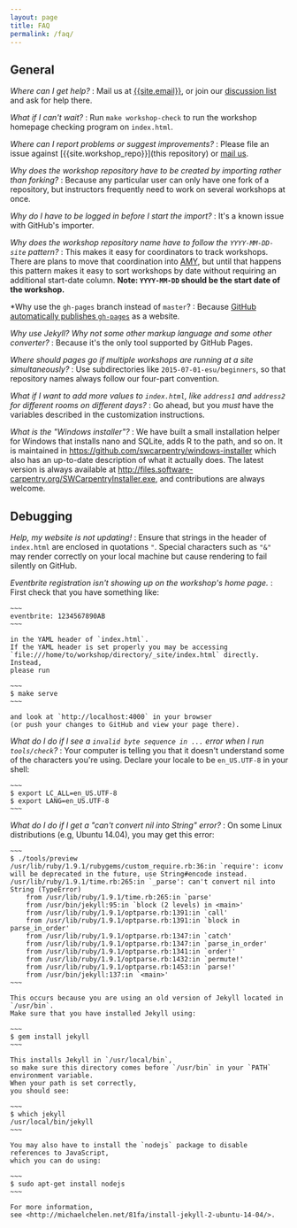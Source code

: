 ```yaml
---
layout: page
title: FAQ
permalink: /faq/
---
```


## General

*Where can I get help?*
:   Mail us at [{{site.email}}](mailto:{{site.email}}),
    or join our [discussion list]({{site.swc_site}}/join/)
    and ask for help there.

*What if I can't wait?*
:   Run `make workshop-check` to run the workshop homepage checking program on `index.html`.

*Where can I report problems or suggest improvements?*
:   Please file an issue against [{{site.workshop_repo}}](this repository)
    or [mail us](mailto:{{site.email}}).

*Why does the workshop repository have to be created by importing rather than forking?*
:   Because any particular user can only have one fork of a repository,
    but instructors frequently need to work on several workshops at once.

*Why do I have to be logged in before I start the import?*
:   It's a known issue with GitHub's importer.

*Why does the workshop repository name have to follow the `YYYY-MM-DD-site` pattern?*
:   This makes it easy for coordinators to track workshops.
    There are plans to move that coordination into [AMY][amy],
    but until that happens this pattern makes it easy to sort workshops
    by date without requiring an additional start-date column.
    **Note: `YYYY-MM-DD` should be the start date of the workshop.**

*Why use the `gh-pages` branch instead of `master`?
:   Because [GitHub automatically publishes `gh-pages`][github-pages] as a website.

*Why use Jekyll?  Why not some other markup language and some other converter?*
:   Because it's the only tool supported by GitHub Pages.

*Where should pages go if multiple workshops are running at a site simultaneously?*
:   Use subdirectories like `2015-07-01-esu/beginners`,
    so that repository names always follow our four-part convention.

*What if I want to add more values to `index.html`, like `address1` and `address2` for different rooms on different days?*
:   Go ahead,
    but you *must* have the variables described in the customization instructions.

*What is the "Windows installer"?*
:   We have built a small installation helper for Windows
    that installs nano and SQLite, adds R to the path, and so on.
    It is maintained in
    <https://github.com/swcarpentry/windows-installer>
    which also has an up-to-date description of what it actually does.
    The latest version is always available at
    <http://files.software-carpentry.org/SWCarpentryInstaller.exe>,
    and contributions are always welcome.

## Debugging

*Help, my website is not updating!*
:   Ensure that strings in the header of `index.html` are enclosed in quotations `"`.
    Special characters such as `"&"` may render correctly on your local machine
    but cause rendering to fail silently on GitHub.

*Eventbrite registration isn't showing up on the workshop's home page.*
:   First check that you have something like:

    ~~~
    eventbrite: 1234567890AB
    ~~~

    in the YAML header of `index.html`.
    If the YAML header is set properly you may be accessing
    `file:///home/to/workshop/directory/_site/index.html` directly.
    Instead,
    please run

    ~~~
    $ make serve
    ~~~

    and look at `http://localhost:4000` in your browser
    (or push your changes to GitHub and view your page there).

*What do I do if I see a `invalid byte sequence in ...` error when I run `tools/check`?*
:   Your computer is telling you that it doesn't understand some of the characters you're using.
    Declare your locale to be `en_US.UTF-8` in your shell:

    ~~~
    $ export LC_ALL=en_US.UTF-8
    $ export LANG=en_US.UTF-8
    ~~~

*What do I do if I get a "can't convert nil into String" error?*
:   On some Linux distributions (e.g, Ubuntu 14.04), you may get this error:

    ~~~
    $ ./tools/preview
    /usr/lib/ruby/1.9.1/rubygems/custom_require.rb:36:in `require': iconv will be deprecated in the future, use String#encode instead.
    /usr/lib/ruby/1.9.1/time.rb:265:in `_parse': can't convert nil into String (TypeError)
	    from /usr/lib/ruby/1.9.1/time.rb:265:in `parse'
	    from /usr/bin/jekyll:95:in `block (2 levels) in <main>'
	    from /usr/lib/ruby/1.9.1/optparse.rb:1391:in `call'
	    from /usr/lib/ruby/1.9.1/optparse.rb:1391:in `block in parse_in_order'
	    from /usr/lib/ruby/1.9.1/optparse.rb:1347:in `catch'
	    from /usr/lib/ruby/1.9.1/optparse.rb:1347:in `parse_in_order'
	    from /usr/lib/ruby/1.9.1/optparse.rb:1341:in `order!'
	    from /usr/lib/ruby/1.9.1/optparse.rb:1432:in `permute!'
	    from /usr/lib/ruby/1.9.1/optparse.rb:1453:in `parse!'
	    from /usr/bin/jekyll:137:in `<main>'
    ~~~

    This occurs because you are using an old version of Jekyll located in `/usr/bin`.
    Make sure that you have installed Jekyll using:

    ~~~
    $ gem install jekyll
    ~~~

    This installs Jekyll in `/usr/local/bin`,
    so make sure this directory comes before `/usr/bin` in your `PATH` environment variable.
    When your path is set correctly,
    you should see:

    ~~~
    $ which jekyll
    /usr/local/bin/jekyll
    ~~~

    You may also have to install the `nodejs` package to disable references to JavaScript,
    which you can do using:

    ~~~
    $ sudo apt-get install nodejs
    ~~~

    For more information,
    see <http://michaelchelen.net/81fa/install-jekyll-2-ubuntu-14-04/>.

[amy]: https://github.com/swcarpentry/amy
[github-pages]: https://help.github.com/articles/creating-project-pages-manually/
